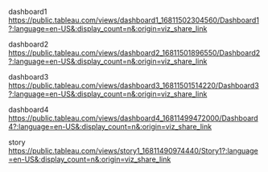 dashboard1 https://public.tableau.com/views/dashboard1_16811502304560/Dashboard1?:language=en-US&:display_count=n&:origin=viz_share_link



dashboard2 https://public.tableau.com/views/dashboard2_16811501896550/Dashboard2?:language=en-US&:display_count=n&:origin=viz_share_link


dashboard3 https://public.tableau.com/views/dashboard3_16811501514220/Dashboard3?:language=en-US&:display_count=n&:origin=viz_share_link



dashboard4 https://public.tableau.com/views/dashboard4_16811499472000/Dashboard4?:language=en-US&:display_count=n&:origin=viz_share_link



story  https://public.tableau.com/views/story1_16811490974440/Story1?:language=en-US&:display_count=n&:origin=viz_share_link
